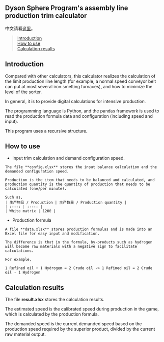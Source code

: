 Dyson Sphere Program's assembly line production trim calculator
----


中文请看[这里](https://github.com/Laopeng2019/Dyson_Sphere_Program/blob/0f9e5a7e21454b4f58d80308b9254de9a3a2a719/Readme_en.md)。

> [Introduction](https://github.com/Laopeng2019/Dyson_Sphere_Program/blob/master/Readme.md#%E7%AE%80%E4%BB%8B)<br>
> [How to use](https://github.com/Laopeng2019/Dyson_Sphere_Program/blob/master/Readme.md#%E4%BD%BF%E7%94%A8%E6%AD%A5%E9%AA%A4)<br>
> [Calculation results](https://github.com/Laopeng2019/Dyson_Sphere_Program#%E8%AE%A1%E7%AE%97%E7%BB%93%E6%9E%9C)<br>

## Introduction
Compared with other calculators, this calculator realizes the calculation of the limit production line length (for example, a normal speed conveyor belt can put at most several iron smelting furnaces), and how to minimize the level of the sorter.

In general, it is to provide digital calculations for intensive production.

The programming language is Python, and the pandas framework is used to read the production formula data and configuration (including speed and input).

This program uses a recursive structure.


## How to use
- Input trim calculation and demand configuration speed.

```
The file **config.xlsx** stores the input balance calculation and the demanded configuration speed.

Production is the item that needs to be balanced and calculated, and production quantity is the quantity of production that needs to be calculated (one/per minute).

Such as,
| 生产物品 / Production | 生产数量 / Production quantity |
| :---: | :---: |
| White matrix | 1200 |
```

- Production formula


```
A file **data.xlsx** stores production formulas and is made into an Excel file for easy input and modification.

The difference is that in the formula, by-products such as hydrogen will become raw materials with a negative sign to facilitate calculations.

For example,

1 Refined oil + 1 Hydrogen = 2 Crude oil -> 1 Refined oil = 2 Crude oil - 1 Hydrogen
```

## Calculation results

The file **result.xlsx** stores the calculation results.

The estimated speed is the calibrated speed during production in the game, which is calculated by the production formula.

The demanded speed is the current demanded speed based on the production speed required by the superior product, divided by the current raw material output.

